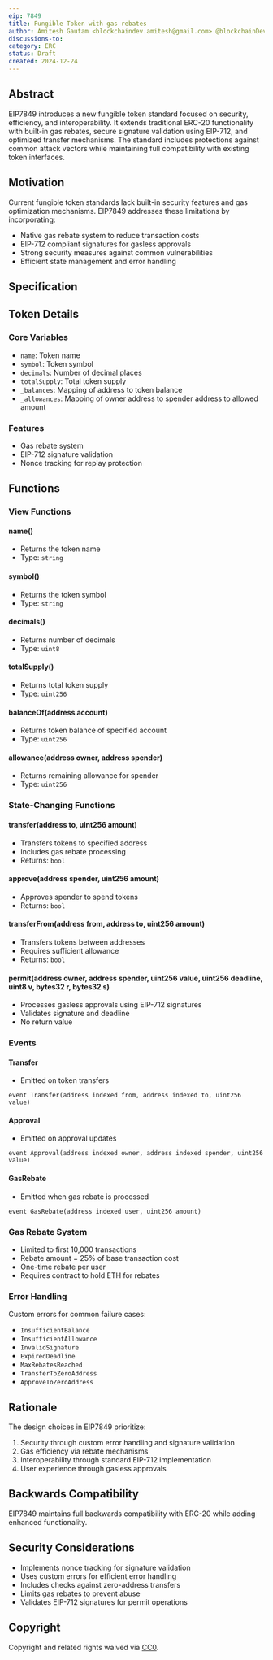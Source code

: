 ```yaml
---
eip: 7849
title: Fungible Token with gas rebates
author: Amitesh Gautam <blockchaindev.amitesh@gmail.com> @blockchainDevAmitesh
discussions-to:
category: ERC
status: Draft
created: 2024-12-24
---
```


## Abstract

EIP7849 introduces a new fungible token standard focused on security, efficiency, and interoperability. It extends traditional ERC-20 functionality with built-in gas rebates, secure signature validation using EIP-712, and optimized transfer mechanisms. The standard includes protections against common attack vectors while maintaining full compatibility with existing token interfaces.

## Motivation

Current fungible token standards lack built-in security features and gas optimization mechanisms. EIP7849 addresses these limitations by incorporating:
- Native gas rebate system to reduce transaction costs
- EIP-712 compliant signatures for gasless approvals
- Strong security measures against common vulnerabilities
- Efficient state management and error handling

## Specification

## Token Details

### Core Variables
- `name`: Token name
- `symbol`: Token symbol
- `decimals`: Number of decimal places
- `totalSupply`: Total token supply
- `_balances`: Mapping of address to token balance
- `_allowances`: Mapping of owner address to spender address to allowed amount

### Features
- Gas rebate system
- EIP-712 signature validation
- Nonce tracking for replay protection

## Functions

### View Functions

#### name()
- Returns the token name
- Type: `string`

#### symbol()
- Returns the token symbol
- Type: `string`

#### decimals()
- Returns number of decimals
- Type: `uint8`

#### totalSupply()
- Returns total token supply
- Type: `uint256`

#### balanceOf(address account)
- Returns token balance of specified account
- Type: `uint256`

#### allowance(address owner, address spender)
- Returns remaining allowance for spender
- Type: `uint256`

### State-Changing Functions

#### transfer(address to, uint256 amount)
- Transfers tokens to specified address
- Includes gas rebate processing
- Returns: `bool`

#### approve(address spender, uint256 amount)
- Approves spender to spend tokens
- Returns: `bool`

#### transferFrom(address from, address to, uint256 amount)
- Transfers tokens between addresses
- Requires sufficient allowance
- Returns: `bool`

#### permit(address owner, address spender, uint256 value, uint256 deadline, uint8 v, bytes32 r, bytes32 s)
- Processes gasless approvals using EIP-712 signatures
- Validates signature and deadline
- No return value

### Events

#### Transfer
- Emitted on token transfers
```solidity
event Transfer(address indexed from, address indexed to, uint256 value)
```

#### Approval
- Emitted on approval updates
```solidity
event Approval(address indexed owner, address indexed spender, uint256 value)
```

#### GasRebate
- Emitted when gas rebate is processed
```solidity
event GasRebate(address indexed user, uint256 amount)
```

### Gas Rebate System
- Limited to first 10,000 transactions
- Rebate amount = 25% of base transaction cost
- One-time rebate per user
- Requires contract to hold ETH for rebates

### Error Handling
Custom errors for common failure cases:
- `InsufficientBalance`
- `InsufficientAllowance`
- `InvalidSignature`
- `ExpiredDeadline`
- `MaxRebatesReached`
- `TransferToZeroAddress`
- `ApproveToZeroAddress`

## Rationale

The design choices in EIP7849 prioritize:
1. Security through custom error handling and signature validation
2. Gas efficiency via rebate mechanisms
3. Interoperability through standard EIP-712 implementation
4. User experience through gasless approvals

## Backwards Compatibility

EIP7849 maintains full backwards compatibility with ERC-20 while adding enhanced functionality.

## Security Considerations

- Implements nonce tracking for signature validation
- Uses custom errors for efficient error handling
- Includes checks against zero-address transfers
- Limits gas rebates to prevent abuse
- Validates EIP-712 signatures for permit operations

## Copyright

Copyright and related rights waived via [CC0](../LICENSE.md).
